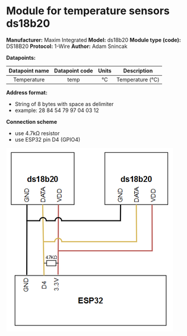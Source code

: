 # Module for temperature sensors ds18b20

**Manufacturer:**  Maxim Integrated
**Model:** ds18b20
**Module type (code):**  DS18B20
**Protocol:** 1-Wire
**Author:** Adam Snincak

**Datapoints:**

| Datapoint name | Datapoint code | Units | Description |
|:-:|:-:|:-:|:-:|
| Temperature | temp | °C | Temperature (°C) |


**Address format:**
* String of 8 bytes with space as delimiter
* example: 28 84 54 79 97 04 03 12

**Connection scheme**
* use 4.7kΩ resistor
* use ESP32 pin D4 (GPIO4)

![](scheme.PNG)